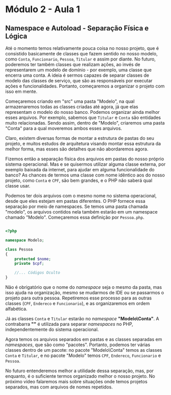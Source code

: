 # Módulo 2 - Aula 1

## Namespace e Autoload - Separação Física e Lógica

Até o momento temos relativamente pouca coisa no nosso projeto, que é consistido basicamente de classes que fazem sentido no nosso modelo, como <code>Conta</code>, <code>Funcionario</code>, <code>Pessoa</code>, <code>Titular</code> e assim por diante. No futuro, poderemos ter também classes que realizam ações, ao invés de representarem um modelo de domínio - por exemplo, uma classe que encerra uma conta. A ideia é sermos capazes de separar classes de modelo das classes de serviço, que são as responsáveis por executar ações e funcionalidades. Portanto, começaremos a organizar o projeto com isso em mente.

Começaremos criando em "src" uma pasta "Modelo", na qual armazenaremos todas as classes criadas até agora, já que elas representam o modelo do nosso banco. Podemos organizar ainda melhor esses arquivos. Por exemplo, sabemos que <code>Titular</code> e <code>Conta</code> são entidades muito relacionadas. Sendo assim, dentro de "Modelo", criaremos uma pasta "Conta" para a qual moveremos ambos esses arquivos.

Claro, existem diversas formas de montar a estrutura de pastas do seu projeto, e muitos estudos de arquitetura visando montar essa estrutura da melhor forma, mas esses são detalhes que não abordaremos agora.

Fizemos então a separação física dos arquivos em pastas do nosso próprio sistema operacional. Mas e se quisermos utilizar alguma classe externa, por exemplo baixada da internet, para ajudar em alguma funcionalidade do banco? As chances de termos uma classe com nome idêntico aos do nosso projeto, como <code>Conta</code> e <code>CPF</code>, são bem grandes, e o PHP não saberá qual classe usar.

Podemos ter dois arquivos com o mesmo nome no sistema operacional, desde que eles estejam em pastas diferentes. O PHP fornece essa separação por meio de namespaces. Se temos uma pasta chamada "modelo", os arquivos contidos nela também estarão em um namespace chamado "Modelo". Começaremos essa definição por <code>Pessoa.php</code>.

```php

<?php

namespace Modelo;

class Pessoa
{
    protected $nome;
    private $cpf;

    //... Códigos Oculto
}

```

Não é obrigatório que o nome do *namespace* seja o mesmo da pasta, mas isso ajuda na organização, mesmo se mudarmos de IDE ou se passarmos o projeto para outra pessoa. Repetiremos esse processo para as outras classes (<code>CPF</code>, <code>Endereco</code> e <code>Funcionario</code>), e as organizaremos em ordem alfabética.

Já as classes <code>Conta</code> e <code>Titular</code> estarão no *namespace* **"Modelo\Conta"**. A contrabarra **"\"** é utilizada para separar *namespaces* no PHP, independentemente do sistema operacional.

Agora temos os arquivos separados em pastas e as classes separadas em *namespaces*, que são como "pacotes". Portanto, podemos ter várias classes dentro de um pacote: no pacote "Modelo\Conta" temos as classes <code>Conta</code> e <code>Titular</code>, e no pacote "Modelo" temos <code>CPF</code>, <code>Endereco</code>, <code>Funcionario</code> e <code>Pessoa</code>.

No futuro entenderemos melhor a utilidade dessa separação, mas, por enquanto, é o suficiente termos organizado melhor o nosso projeto. No próximo vídeo falaremos mais sobre situações onde temos projetos separados, mas com arquivos de nomes repetidos.